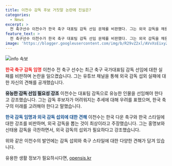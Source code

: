 ```yaml
---
title: 이천수 감독 후보 거짓말 논란에 진실은?
categories:
  - News
excerpt: >
  전 축구선수 이천수가 한국 축구 대표팀 감독 선임 문제를 비판했다. 그는 외국 감독을 채용하지 못한 이유와 한국 축구의 미래를 고려해야 한다고 주장했다. 또한, 한국 감독을 우선시하는 것에 대해 비판하며 홍명보, 신태용 감독을 지지했다. 외국 감독을 데려올 필요가 있다는 견해를 제시하며 이에 대한 비판을 제기했다.
feature_text: >
  전 축구선수 이천수가 한국 축구 대표팀 감독 선임 문제를 비판했다. 그는 외국 감독을 채용하지 못한 이유와 한국 축구의 미래를 고려해야 한다고 주장했다. 또한, 한국 감독을 우선시하는 것에 대해 비판하며 홍명보, 신태용 감독을 지지했다. 외국 감독을 데려올 필요가 있다는 견해를 제시하며 이에 대한 비판을 제기했다.
image: 'https://blogger.googleusercontent.com/img/b/R29vZ2xl/AVvXsEixyZcFfHzMRdzZMjFBmAUKJYCLCGyLL1o632UiGVXcaFdKo_bkvkuCioo0uUKlGfBVcT3P84aROyZIXSBEx3Aw5nCQ3pTgDom1WDC4m8eifvWiAmWEEVb4x6G_l8C0QH225ldMjyaFvpxGEBGNO37VmDTDMHGhJPq73UglMfDca1-0aw/s1600/blogspot.png'
---
```


<p><img src="https://blogger.googleusercontent.com/img/b/R29vZ2xl/AVvXsEixyZcFfHzMRdzZMjFBmAUKJYCLCGyLL1o632UiGVXcaFdKo_bkvkuCioo0uUKlGfBVcT3P84aROyZIXSBEx3Aw5nCQ3pTgDom1WDC4m8eifvWiAmWEEVb4x6G_l8C0QH225ldMjyaFvpxGEBGNO37VmDTDMHGhJPq73UglMfDca1-0aw/s1600/blogspot.png" alt="info 속보" /></p>

<p><b><span style="color: #ee2323;">한국 축구 감독 임명</span></b>
이천수 전 축구 선수는 최근 축구 국가대표팀 감독 선임에 대한 실패를 비판하며 논란을 일으켰습니다. 그는 유튜브 채널을 통해 외국 감독 섭외 실패에 대한 자신의 견해를 공개했습니다.</p>

<p><b><span style="background-color: #21538527;">유능한 감독 선임 필요성 강조</span></b>
이천수는 대표팀 감독으로 유능한 인물을 선임해야 한다고 강조했습니다. 그는 감독 후보자가 어려워지는 추세에 대해 우려를 표했으며, 한국 축구의 미래를 고려해야 한다고 말했습니다.</p>

<p><b><span style="color: #1a5490;">한국 감독 임명과 외국 감독 섭외에 대한 견해</span></b>
이천수는 한국 다운 축구와 한국 스타일에 대한 강조를 비판하며, 외국 감독을 뽑는 것이 최상이라고 주장했습니다. 그는 홍명보와 신태용 감독을 극찬하면서, 외국 감독의 섭외가 필요하다고 강조했습니다.</p>

<p>위와 같은 이천수의 발언에는 감독 섭외와 축구 스타일에 대한 다양한 견해가 담겨 있습니다.</p>
유용한 생활 정보가 필요하시다면, <a href="https://opensis.kr" rel="dofollow">opensis.kr</a>


